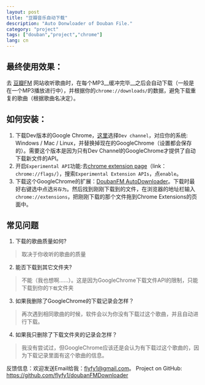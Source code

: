 ```yaml
---
layout: post
title: "豆瓣音乐自动下载"
description: "Auto Donwloader of Douban File."
category: "project"
tags: ["douban","project","chrome"]
lang: cn
---
```



## 最终使用效果：
去 [豆瓣FM](http://douban.fm/) 网站收听歌曲时，在每个MP3__缓冲完毕__之后会自动下载（一般是在一个MP3播放进行中），并根据你的`chrome://downloads/`的数据，避免下载重复的歌曲（根据歌曲名决定）。

## 如何安装：
1. 下载Dev版本的Google Chrome，[这里](http://www.chromium.org/getting-involved/dev-channel)选择`Dev channel`，对应你的系统: Windows / Mac / Linux，并替换掉现在的GoogleChrome（设置都会保存的）。需要这个版本是因为只有Dev Channel的GoogleChrome才提供了自动下载新文件的API。
2. 开启`Experimental API`功能:去[chrome extension page](chrome://extensions/)（link：`chrome://flags/`），搜索`Experimental Extension APIs`，点`enable`。
3. 下载这个GoogleChrome的扩展：[DoubanFM AutoDownloader](/project/doubanDownloader.crx)。下载时最好右键选中点选`另存为`。然后找到刚刚下载到的文件，在浏览器的地址栏输入`chrome://extensions`，把刚刚下载的那个文件拖到Chrome Extensions的页面中。


## 常见问题
1. 下载的歌曲质量如何?
> 取决于你收听的歌曲的质量
2. 能否下载到其它文件夹?
> 不能（我也想啊……）。这是因为GoogleChrome下载文件API的限制，只能下载到你的`下载`文件夹
3. 如果我删除了GoogleChrome的下载记录会怎样？
> 再次遇到相同歌曲的时候，软件会以为你没有下载过这个歌曲，并且自动进行下载。
4. 如果我只删除了下载文件夹的记录会怎样？
> 我没有尝试过，但GoogleChrome应该还是会认为有下载过这个歌曲的，因为下载记录里面有这个歌曲的信息。

反馈信息：欢迎发送Email给我：<flyfy1@gmail.com>。
Project on GitHub: <https://github.com/flyfy1/doubanFMDownloader>
